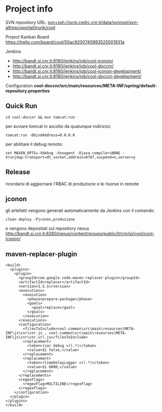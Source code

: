 # Project info #


SVN repository URL:
<svn+ssh://scm.cedrc.cnr.it/data/svnroot/svn-alfrescoportal/trunk/cool>

Project Kanban Board
<https://trello.com/board/cool/50ac9200740893525001931a>

Jenkins

* <http://bandt.si.cnr.it:8180/jenkins/job/cool-jconon/>
* <http://bandt.si.cnr.it:8180/jenkins/job/cool-doccnr/>
* <http://bandt.si.cnr.it:8180/jenkins/job/cool-jconon-development/>
* <http://bandt.si.cnr.it:8180/jenkins/job/cool-doccnr-development/>

Configuration
**cool-doccnr/src/main/resources/META-INF/spring/default-repository.properties**

Quick Run
---

	cd cool-doccnr && mvn tomcat:run

per avviare tomcat in ascolto da qualunque indirizzo:

	tomcat:run -DbindAddress=0.0.0.0

per abilitare il debug remoto:

	set MAVEN_OPTS=-Xdebug -Xnoagent -Djava.compiler=NONE -Xrunjdwp:transport=dt_socket,address=8787,suspend=n,server=y

Release
---

ricordarsi di aggiornare l'RBAC di produzione e le risorse in remote

jconon
---
gli artefatti vengono generati automaticamente da Jenkins con il comando:

	clean deploy -Pjconon,produzione

e vengono depositati sul repository nexus <http://bandt.si.cnr.it:8280/nexus/content/groups/public/it/cnr/si/cool/cool-jconon/>

maven-replacer-plugin
---

	<build>
	  <plugins>
	    <plugin>
	      <groupId>com.google.code.maven-replacer-plugin</groupId>
	      <artifactId>replacer</artifactId>
	      <version>1.5.1</version>
	      <executions>
	        <execution>
	          <phase>prepare-package</phase>
	          <goals>
	            <goal>replace</goal>
	          </goals>
	        </execution>
	      </executions>
	      <configuration>
	        <filesToInclude>cool-common\src\main\resources\META-INF\js\cnr\cnr.js , cool-common\src\main\resources\META-INF\js\cnr\cnr.url.js</filesToInclude>
	        <replacement>
	          <token>(var debug =)(.*)</token>
	          <value>$1 false,</value>
	        </replacement>
	        <replacement>
	          <token>(timeDelayLogger =)(.*)</token>
	          <value>$1 6000,</value>
	        </replacement>
	      </replacements>
	      <regexFlags>
	        <regexFlag>MULTILINE</regexFlag>
	      </regexFlags>
	    </configuration>
	  </plugin>
	</plugins>
	</build>
